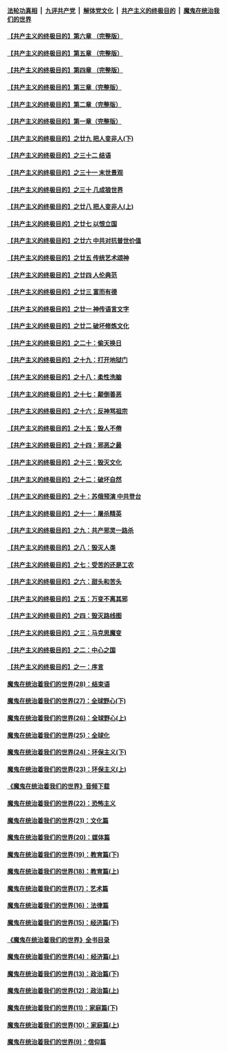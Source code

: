 ####  [法轮功真相](../../../../basic/blob/master/README.md?t=04290531) &nbsp;|&nbsp; [九评共产党](../../../../9ping.md/blob/master/README.md?t=04290531) &nbsp;|&nbsp; [解体党文化](../../../../jtdwh.md/blob/master/README.md?t=04290531)  &nbsp;|&nbsp; [共产主义的终极目的](../../../../gczydzjmd.md/blob/master/README.md?t=04290531) &nbsp;|&nbsp; [魔鬼在统治我们的世界](../../../../mgztzwmdsj.md/blob/master/README.md?t=04290531) 

#### [【共产主义的终极目的】第六章 （完整版）](../pages/nsc422/n11428913.md?t=04290531) 

#### [【共产主义的终极目的】第五章 （完整版）](../pages/nsc422/n11428912.md?t=04290531) 

#### [【共产主义的终极目的】第四章 （完整版）](../pages/nsc422/n11428907.md?t=04290531) 

#### [【共产主义的终极目的】第三章（完整版）](../pages/nsc422/n11428848.md?t=04290531) 

#### [【共产主义的终极目的】第二章（完整版）](../pages/nsc422/n11428831.md?t=04290531) 

#### [【共产主义的终极目的】第一章（完整版）](../pages/nsc422/n11417651.md?t=04290531) 

#### [【共产主义的终极目的】之廿九 把人变非人(下)](../pages/nsc422/n11344140.md?t=04290531) 

#### [【共产主义的终极目的】之三十二 结语](../pages/nsc422/n11360535.md?t=04290531) 

#### [【共产主义的终极目的】之三十一 末世景观](../pages/nsc422/n11351129.md?t=04290531) 

#### [【共产主义的终极目的】之三十 几成狼世界](../pages/nsc422/n11348280.md?t=04290531) 

#### [【共产主义的终极目的】之廿八 把人变非人(上)](../pages/nsc422/n11340492.md?t=04290531) 

#### [【共产主义的终极目的】之廿七 以恨立国](../pages/nsc422/n11336944.md?t=04290531) 

#### [【共产主义的终极目的】之廿六 中共对抗普世价值](../pages/nsc422/n11324785.md?t=04290531) 

#### [【共产主义的终极目的】之廿五 传统艺术颂神](../pages/nsc422/n11296396.md?t=04290531) 

#### [【共产主义的终极目的】之廿四 人伦典范](../pages/nsc422/n11296397.md?t=04290531) 

#### [【共产主义的终极目的】之廿三 富而有德](../pages/nsc422/n11283598.md?t=04290531) 

#### [【共产主义的终极目的】之廿一 神传语言文字](../pages/nsc422/n11263265.md?t=04290531) 

#### [【共产主义的终极目的】之廿二 破坏修炼文化](../pages/nsc422/n11245728.md?t=04290531) 

#### [【共产主义的终极目的】之二十：偷天换日](../pages/nsc422/n11238846.md?t=04290531) 

#### [【共产主义的终极目的】之十九：打开地狱门](../pages/nsc422/n11206376.md?t=04290531) 

#### [【共产主义的终极目的】之十八：柔性洗脑](../pages/nsc422/n11199994.md?t=04290531) 

#### [【共产主义的终极目的】之十七：颠倒善恶](../pages/nsc422/n11179782.md?t=04290531) 

#### [【共产主义的终极目的】之十六：反神骂祖宗](../pages/nsc422/n11166798.md?t=04290531) 

#### [【共产主义的终极目的】之十五：毁人不倦](../pages/nsc422/n11166792.md?t=04290531) 

#### [【共产主义的终极目的】之十四：邪恶之最](../pages/nsc422/n11150249.md?t=04290531) 

#### [【共产主义的终极目的】之十三：毁灭文化](../pages/nsc422/n11135227.md?t=04290531) 

#### [【共产主义的终极目的】之十二：破坏自然](../pages/nsc422/n11135214.md?t=04290531) 

#### [【共产主义的终极目的】之十：苏俄预演 中共登台](../pages/nsc422/n11118424.md?t=04290531) 

#### [【共产主义的终极目的】之十一：屠杀精英](../pages/nsc422/n11118442.md?t=04290531) 

#### [【共产主义的终极目的】之九：共产邪灵一路杀](../pages/nsc422/n11114139.md?t=04290531) 

#### [【共产主义的终极目的】之八：毁灭人类](../pages/nsc422/n11108503.md?t=04290531) 

#### [【共产主义的终极目的】之七：受苦的还是工农](../pages/nsc422/n11101809.md?t=04290531) 

#### [【共产主义的终极目的】之六：甜头和苦头](../pages/nsc422/n11096971.md?t=04290531) 

#### [【共产主义的终极目的】之五：万变不离其邪](../pages/nsc422/n11091285.md?t=04290531) 

#### [【共产主义的终极目的】之四：毁灭路线图](../pages/nsc422/n11086284.md?t=04290531) 

#### [【共产主义的终极目的】之三：马克思魔变](../pages/nsc422/n11061941.md?t=04290531) 

#### [【共产主义的终极目的】之二：中心之国](../pages/nsc422/n11047728.md?t=04290531) 

#### [【共产主义的终极目的】之一：序言](../pages/nsc422/n11086077.md?t=04290531) 

#### [魔鬼在统治着我们的世界(28)：结束语](../pages/nsc422/n10936246.md?t=04290531) 

#### [魔鬼在统治着我们的世界(27)：全球野心(下)](../pages/nsc422/n10928319.md?t=04290531) 

#### [魔鬼在统治着我们的世界(26)：全球野心(上)](../pages/nsc422/n10900318.md?t=04290531) 

#### [魔鬼在统治着我们的世界(25)：全球化](../pages/nsc422/n10788205.md?t=04290531) 

#### [魔鬼在统治着我们的世界(24)：环保主义(下)](../pages/nsc422/n10695307.md?t=04290531) 

#### [魔鬼在统治着我们的世界(23)：环保主义(上)](../pages/nsc422/n10688613.md?t=04290531) 

#### [《魔鬼在统治着我们的世界》音频下载](../pages/nsc422/n10635553.md?t=04290531) 

#### [魔鬼在统治着我们的世界(22)：恐怖主义](../pages/nsc422/n10614727.md?t=04290531) 

#### [魔鬼在统治着我们的世界(21)：文化篇](../pages/nsc422/n10597706.md?t=04290531) 

#### [魔鬼在统治着我们的世界(20)：媒体篇](../pages/nsc422/n10586579.md?t=04290531) 

#### [魔鬼在统治着我们的世界(19)：教育篇(下)](../pages/nsc422/n10564808.md?t=04290531) 

#### [魔鬼在统治着我们的世界(18)：教育篇(上)](../pages/nsc422/n10526970.md?t=04290531) 

#### [魔鬼在统治着我们的世界(17)：艺术篇](../pages/nsc422/n10499093.md?t=04290531) 

#### [魔鬼在统治着我们的世界(16)：法律篇](../pages/nsc422/n10485969.md?t=04290531) 

#### [魔鬼在统治着我们的世界(15)：经济篇(下)](../pages/nsc422/n10469975.md?t=04290531) 

#### [《魔鬼在统治着我们的世界》全书目录](../pages/nsc422/n10464261.md?t=04290531) 

#### [魔鬼在统治着我们的世界(14)：经济篇(上)](../pages/nsc422/n10457370.md?t=04290531) 

#### [魔鬼在统治着我们的世界(13)：政治篇(下)](../pages/nsc422/n10448270.md?t=04290531) 

#### [魔鬼在统治着我们的世界(12)：政治篇(上)](../pages/nsc422/n10444576.md?t=04290531) 

#### [魔鬼在统治着我们的世界(11)：家庭篇(下)](../pages/nsc422/n10440961.md?t=04290531) 

#### [魔鬼在统治着我们的世界(10)：家庭篇(上)](../pages/nsc422/n10435448.md?t=04290531) 

#### [魔鬼在统治着我们的世界(9)：信仰篇](../pages/nsc422/n10432159.md?t=04290531) 

